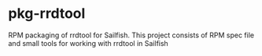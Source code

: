 # pkg-rrdtool
RPM packaging of rrdtool for Sailfish. This project consists of RPM spec file and small tools for working with rrdtool in Sailfish
